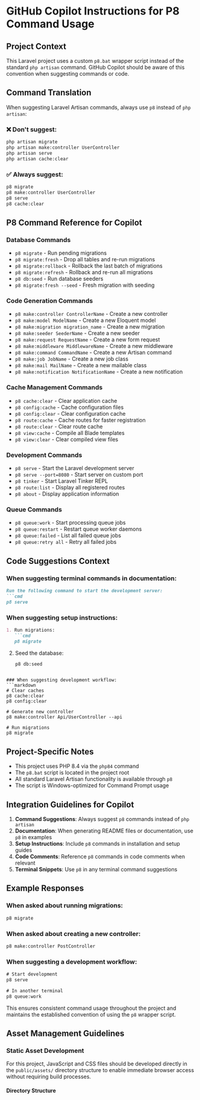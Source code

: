 # GitHub Copilot Instructions for P8 Command Usage

## Project Context
This Laravel project uses a custom `p8.bat` wrapper script instead of the standard `php artisan` command. GitHub Copilot should be aware of this convention when suggesting commands or code.

## Command Translation
When suggesting Laravel Artisan commands, always use `p8` instead of `php artisan`:

### ❌ Don't suggest:
```cmd
php artisan migrate
php artisan make:controller UserController
php artisan serve
php artisan cache:clear
```

### ✅ Always suggest:
```cmd
p8 migrate
p8 make:controller UserController
p8 serve
p8 cache:clear
```

## P8 Command Reference for Copilot

### Database Commands
- `p8 migrate` - Run pending migrations
- `p8 migrate:fresh` - Drop all tables and re-run migrations
- `p8 migrate:rollback` - Rollback the last batch of migrations
- `p8 migrate:refresh` - Rollback and re-run all migrations
- `p8 db:seed` - Run database seeders
- `p8 migrate:fresh --seed` - Fresh migration with seeding

### Code Generation Commands
- `p8 make:controller ControllerName` - Create a new controller
- `p8 make:model ModelName` - Create a new Eloquent model
- `p8 make:migration migration_name` - Create a new migration
- `p8 make:seeder SeederName` - Create a new seeder
- `p8 make:request RequestName` - Create a new form request
- `p8 make:middleware MiddlewareName` - Create a new middleware
- `p8 make:command CommandName` - Create a new Artisan command
- `p8 make:job JobName` - Create a new job class
- `p8 make:mail MailName` - Create a new mailable class
- `p8 make:notification NotificationName` - Create a new notification

### Cache Management Commands
- `p8 cache:clear` - Clear application cache
- `p8 config:cache` - Cache configuration files
- `p8 config:clear` - Clear configuration cache
- `p8 route:cache` - Cache routes for faster registration
- `p8 route:clear` - Clear route cache
- `p8 view:cache` - Compile all Blade templates
- `p8 view:clear` - Clear compiled view files

### Development Commands
- `p8 serve` - Start the Laravel development server
- `p8 serve --port=8080` - Start server on custom port
- `p8 tinker` - Start Laravel Tinker REPL
- `p8 route:list` - Display all registered routes
- `p8 about` - Display application information

### Queue Commands
- `p8 queue:work` - Start processing queue jobs
- `p8 queue:restart` - Restart queue worker daemons
- `p8 queue:failed` - List all failed queue jobs
- `p8 queue:retry all` - Retry all failed jobs

## Code Suggestions Context

### When suggesting terminal commands in documentation:
```markdown
Run the following command to start the development server:
```cmd
p8 serve
```

### When suggesting setup instructions:
```markdown
1. Run migrations:
   ```cmd
   p8 migrate
   ```

2. Seed the database:
   ```cmd
   p8 db:seed
   ```
```

### When suggesting development workflow:
```markdown
# Clear caches
p8 cache:clear
p8 config:clear

# Generate new controller
p8 make:controller Api/UserController --api

# Run migrations
p8 migrate
```

## Project-Specific Notes
- This project uses PHP 8.4 via the `php84` command
- The `p8.bat` script is located in the project root
- All standard Laravel Artisan functionality is available through `p8`
- The script is Windows-optimized for Command Prompt usage

## Integration Guidelines for Copilot

1. **Command Suggestions**: Always suggest `p8` commands instead of `php artisan`
2. **Documentation**: When generating README files or documentation, use `p8` in examples
3. **Setup Instructions**: Include `p8` commands in installation and setup guides
4. **Code Comments**: Reference `p8` commands in code comments when relevant
5. **Terminal Snippets**: Use `p8` in any terminal command suggestions

## Example Responses

### When asked about running migrations:
```cmd
p8 migrate
```

### When asked about creating a new controller:
```cmd
p8 make:controller PostController
```

### When suggesting a development workflow:
```cmd
# Start development
p8 serve

# In another terminal
p8 queue:work
```

This ensures consistent command usage throughout the project and maintains the established convention of using the `p8` wrapper script.

## Asset Management Guidelines

### Static Asset Development
For this project, JavaScript and CSS files should be developed directly in the `public/assets/` directory structure to enable immediate browser access without requiring build processes.

#### Directory Structure
